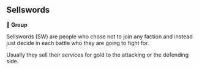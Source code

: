 ## Sellswords

**🪪 Group**

Sellswords (SW) are people who chose not to join any faction and instead just decide in each battle who they are going to fight for. 

Usually they sell their services for gold to the attacking or the defending side.

<!---
keywords: sw, battle, mercenary
aliases:
-->